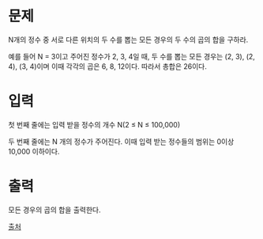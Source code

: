 # 문제
N개의 정수 중 서로 다른 위치의 두 수를 뽑는 모든 경우의 두 수의 곱의 합을 구하라.

예를 들어 N = 3이고 주어진 정수가 2, 3, 4일 때, 두 수를 뽑는 모든 경우는 (2, 3), (2, 4), (3, 4)이며 이때 각각의 곱은 6, 8, 12이다. 따라서 총합은 26이다.

# 입력
첫 번째 줄에는 입력 받을 정수의 개수 N(2 ≤ N ≤ 100,000)

두 번째 줄에는 N 개의 정수가 주어진다. 이때 입력 받는 정수들의 범위는 0이상 10,000 이하이다.

# 출력
모든 경우의 곱의 합을 출력한다.



[출처](https://www.acmicpc.net/problem/13900)

